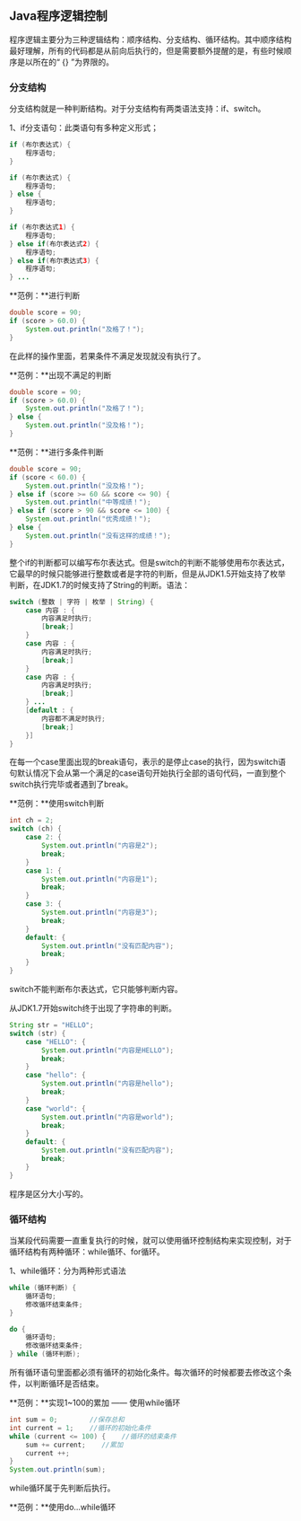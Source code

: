 ## Java程序逻辑控制

程序逻辑主要分为三种逻辑结构：顺序结构、分支结构、循环结构。其中顺序结构最好理解，所有的代码都是从前向后执行的，但是需要额外提醒的是，有些时候顺序是以所在的“ {} ”为界限的。

### 分支结构

分支结构就是一种判断结构。对于分支结构有两类语法支持：if、switch。

1、if分支语句：此类语句有多种定义形式；

```java
if (布尔表达式) {
    程序语句;
}
```

```java
if (布尔表达式) {
    程序语句;
} else {
    程序语句;
}
```

```java
if (布尔表达式1) {
    程序语句;
} else if(布尔表达式2) {
    程序语句;
} else if(布尔表达式3) {
    程序语句;
} ...
```

**范例：**进行判断

```java
double score = 90;
if (score > 60.0) {
    System.out.println("及格了！");
}
```

在此样的操作里面，若果条件不满足发现就没有执行了。

**范例：**出现不满足的判断

```java
double score = 90;
if (score > 60.0) {
    System.out.println("及格了！");
} else {
    System.out.println("没及格！");
}
```

**范例：**进行多条件判断

```java
double score = 90;
if (score < 60.0) {
    System.out.println("没及格！");
} else if (score >= 60 && score <= 90) {
    System.out.println("中等成绩！");
} else if (score > 90 && score <= 100) {
    System.out.println("优秀成绩！");
} else {
    System.out.println("没有这样的成绩！");
}
```

整个if的判断都可以编写布尔表达式。但是switch的判断不能够使用布尔表达式，它最早的时候只能够进行整数或者是字符的判断，但是从JDK1.5开始支持了枚举判断，在JDK1.7的时候支持了String的判断。语法：

```java
switch (整数 | 字符 | 枚举 | String) {
    case 内容 : {
        内容满足时执行;
        [break;]
    }
    case 内容 : {
        内容满足时执行;
        [break;]
    }
    case 内容 : {
        内容满足时执行;
        [break;]
    } ...
    [default : {
        内容都不满足时执行;
        [break;]
    }]
}
```

在每一个case里面出现的break语句，表示的是停止case的执行，因为switch语句默认情况下会从第一个满足的case语句开始执行全部的语句代码，一直到整个switch执行完毕或者遇到了break。

**范例：**使用switch判断

```java
int ch = 2;
switch (ch) {
    case 2: {
        System.out.println("内容是2");
        break;
    }
    case 1: {
        System.out.println("内容是1");
        break;
    }
    case 3: {
        System.out.println("内容是3");
        break;
    }
    default: {
        System.out.println("没有匹配内容");
        break;
    }
}
```

switch不能判断布尔表达式，它只能够判断内容。

从JDK1.7开始switch终于出现了字符串的判断。

```java
String str = "HELLO";
switch (str) {
    case "HELLO": {
        System.out.println("内容是HELLO");
        break;
    }
    case "hello": {
        System.out.println("内容是hello");
        break;
    }
    case "world": {
        System.out.println("内容是world");
        break;
    }
    default: {
        System.out.println("没有匹配内容");
        break;
    }
}
```

程序是区分大小写的。

### 循环结构

当某段代码需要一直重复执行的时候，就可以使用循环控制结构来实现控制，对于循环结构有两种循环：while循环、for循环。

1、while循环：分为两种形式语法

```java
while (循环判断) {
    循环语句;
    修改循环结束条件;
}
```

```java
do {
    循环语句;
    修改循环结束条件;
} while (循环判断);
```

所有循环语句里面都必须有循环的初始化条件。每次循环的时候都要去修改这个条件，以判断循环是否结束。

**范例：**实现1~100的累加 —— 使用while循环

```java
int sum = 0;        //保存总和
int current = 1;    //循环的初始化条件
while (current <= 100) {    //循环的结束条件
    sum += current;    //累加
    current ++;
}
System.out.println(sum);
```

while循环属于先判断后执行。

**范例：**使用do...while循环

```java

```



